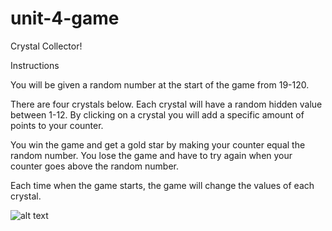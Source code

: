 # unit-4-game
Crystal Collector!

Instructions

You will be given a random number at the start of the game from 19-120.

There are four crystals below. Each crystal will have a random hidden value between 1-12. By clicking on a crystal you will add a specific amount of points to your counter. 

You win the game and get a gold star by making your counter equal the random number. You lose the game and have to try again when your counter goes above the random number.
       
Each time when the game starts, the game will change the values of each crystal.

![alt text](https://github.com/nicolemibarra/unit-4-game/blob/master/assets/images/Crystal%20Collector%20Screen%20Shot%20.png)
